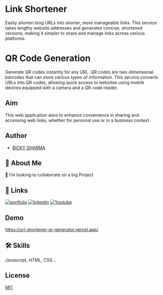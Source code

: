 
# Link Shortener

Easily shorten long URLs into shorter, more manageable links. This service takes lengthy website addresses and generates concise, shortened versions, making it simpler to share and manage links across various platforms. 

# QR Code Generation

Generate QR codes instantly for any URL. QR codes are two-dimensional barcodes that can store various types of information. This service converts URLs into QR codes, allowing quick access to websites using mobile devices equipped with a camera and a QR code reader.

## Aim
This web application aims to enhance convenience in sharing and accessing web links, whether for personal use or in a business context.


## Author

- [BICKY SHARMA](https://www.github.com/bickysrm)


## 🚀 About Me
👯 I’m looking to collaborate on a big Project


## 🔗 Links
[![portfolio](https://img.shields.io/badge/my_portfolio-000?style=for-the-badge&logo=ko-fi&logoColor=white)](https://katherineoelsner.com/)
[![linkedin](https://img.shields.io/badge/linkedin-0A66C2?style=for-the-badge&logo=linkedin&logoColor=white)](https://www.linkedin.com/in/bicksharma2002/)
[![Youtube](https://img.shields.io/badge/youtube-red?style=for-the-badge&logo=youtube&logoColor=white)](https://www.youtube.com/@inflicky)


## Demo

https://url-shortener-qr-generator.vercel.app/


## 🛠 Skills
Javascript, HTML, CSS...


## License

[MIT](/LICENSE)

